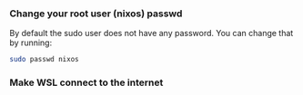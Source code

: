 <h3>Change your root user (nixos) passwd</h3>

By default the sudo user does not have any password. You can change that by running:

```sh
sudo passwd nixos
```

<h3>Make WSL connect to the internet</h3>

